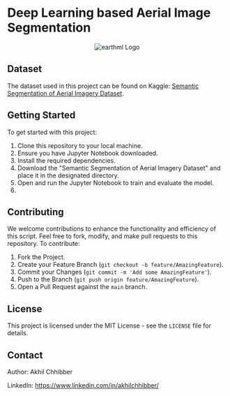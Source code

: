 # Deep Learning based Aerial Image Segmentation
<p align="center">
  <img src="https://github.com/akhilchibber/Semantic-Segmentation-Aerial-Imagery/blob/main/Semantic-Segmentation.png?raw=true" alt="earthml Logo">
</p>

## Dataset
The dataset used in this project can be found on Kaggle: [Semantic Segmentation of Aerial Imagery Dataset](https://www.kaggle.com/datasets/humansintheloop/semantic-segmentation-of-aerial-imagery/data). 

## Getting Started
To get started with this project:

1. Clone this repository to your local machine.
2. Ensure you have Jupyter Notebook downloaded.
3. Install the required dependencies.
4. Download the "Semantic Segmentation of Aerial Imagery Dataset" and place it in the designated directory.
5. Open and run the Jupyter Notebook to train and evaluate the model.
6. 
## Contributing
We welcome contributions to enhance the functionality and efficiency of this script. Feel free to fork, modify, and make pull requests to this repository. To contribute:

1. Fork the Project.
2. Create your Feature Branch (`git checkout -b feature/AmazingFeature`).
3. Commit your Changes (`git commit -m 'Add some AmazingFeature'`).
4. Push to the Branch (`git push origin feature/AmazingFeature`).
5. Open a Pull Request against the `main` branch.

## License

This project is licensed under the MIT License - see the `LICENSE` file for details.

## Contact

Author: Akhil Chhibber

LinkedIn: https://www.linkedin.com/in/akhilchhibber/
